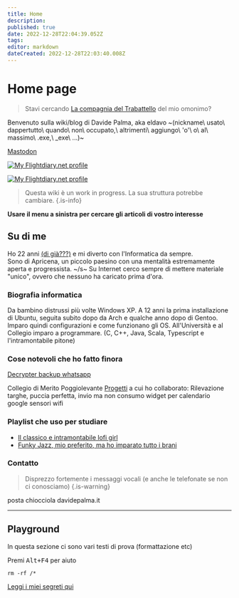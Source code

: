 ```yaml
---
title: Home
description: 
published: true
date: 2022-12-28T22:04:39.052Z
tags: 
editor: markdown
dateCreated: 2022-12-28T22:03:40.008Z
---
```


# Home page

> Stavi cercando [La compagnia del Trabattello](http://davidepalma.com/) del mio omonimo?

Benvenuto sulla wiki/blog di Davide Palma, aka eldavo
~(nickname\ usato\ dappertutto\ quando\ non\ occupato,\ altrimenti\ aggiungo\ 'o'\ o\ al\ massimo\ .exe,\ _exe\ ...)~

<a rel="me" href="https://mastodon.uno/@eldavo">Mastodon</a>

<a href="https://my.flightradar24.com/eldavo"><img src="https://banners-my.flightradar24.com/eldavo.png" alt="My Flightdiary.net profile" /></a>

<a href="https://my.flightradar24.com/eldavo"><img src="https://banners-my.flightradar24.com/eldavo-future.png" alt="My Flightdiary.net profile" /></a>
> Questa wiki è un work in progress. La sua struttura potrebbe cambiare.
{.is-info}

 **Usare il menu a sinistra per cercare gli articoli di vostro interesse**

## Su di me

Ho 22 anni [(di già???)](https://www.youtube.com/watch?v=eT3BFzSD6YY) e mi diverto con l'Informatica da sempre.  
Sono di Apricena, un piccolo paesino con una mentalità estremamente aperta e progressista. ~/s~
Su Internet cerco sempre di mettere materiale "unico", ovvero che nessuno ha caricato prima d'ora.


### Biografia informatica

Da bambino distrussi più volte Windows XP.
A 12 anni la prima installazione di Ubuntu, seguita subito dopo da Arch e qualche anno dopo di Gentoo.
Imparo quindi configurazioni e come funzionano gli OS.
All'Università e al Collegio imparo a programmare. (C, C++, Java, Scala, Typescript e l'intramontabile pitone)

### Cose notevoli che ho fatto finora

[Decrypter backup whatsapp](https://github.com/ElDavoo/WhatsApp-Crypt14-Crypt15-Decrypter)

Collegio di Merito Poggiolevante
[Progetti](http://asirid.it/progetti) a cui ho collaborato:
Rilevazione targhe, puccia perfetta, invio ma non consumo
widget per calendario google
sensori wifi

### Playlist che uso per studiare

- [Il classico e intramontabile lofi girl](https://www.youtube.com/watch?v=jfKfPfyJRdk)
- [Funky Jazz, mio preferito, ma ho imparato tutto i brani](https://www.youtube.com/watch?v=e9Fis1br3Sc)


### Contatto

> Disprezzo fortemente i messaggi vocali (e anche le telefonate se non ci conosciamo)
{.is-warning}

posta chiocciola davidepalma.it

---

## Playground

In questa sezione ci sono vari testi di prova (formattazione etc)

Premi <kbd>Alt+F4</kbd> per aiuto

`rm -rf /*`

[Leggi i miei segreti qui](/it/private/test)

